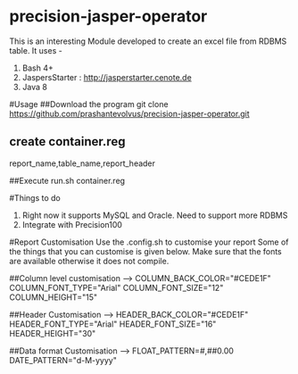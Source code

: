 # precision-jasper-operator
This is an interesting Module developed to create an excel file from RDBMS table.
It uses - 
1) Bash 4+
2) JaspersStarter : http://jasperstarter.cenote.de
3) Java 8

#Usage
##Download the program
git clone https://github.com/prashantevolvus/precision-jasper-operator.git
## create container.reg
report_name,table_name,report_header

##Execute
run.sh container.reg


#Things to do
1) Right now it supports MySQL and Oracle. Need to support more RDBMS
2) Integrate with Precision100


#Report Customisation
Use the .config.sh to customise your report
Some of the things that you can customise is given below.
Make sure that the fonts are available otherwise it does not compile.

##Column level customisation --> 
COLUMN_BACK_COLOR="#CEDE1F"
COLUMN_FONT_TYPE="Arial"
COLUMN_FONT_SIZE="12"
COLUMN_HEIGHT="15"

##Header Customisation -->
HEADER_BACK_COLOR="#CEDE1F"
HEADER_FONT_TYPE="Arial"
HEADER_FONT_SIZE="16"
HEADER_HEIGHT="30"

##Data format Customisation -->
FLOAT_PATTERN=#,##0.00
DATE_PATTERN="d-M-yyyy"

